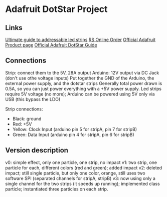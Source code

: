 # Adafruit DotStar Project

## Links
[Ultimate guide to addressable led strips](https://www.ledyilighting.com/it/the-ultimate-guide-to-addressable-led-strip/)
[RS Online Order](https://it.rs-online.com/web/p/strisce-led/1245482?gb=s)
[Official Adafruit Product page](https://www.adafruit.com/product/2328)
[Official Adafruit DotStar Guide](https://www.ledyilighting.com/it/the-ultimate-guide-to-addressable-led-strip/)

## Connections
Strip: connect them to the 5V, 28A output
Arduino: 12V output via DC Jack (don't use othe voltage inputs)
Put together the GND of the Arduino, the external power supply, and the dotstar strips
Generally total power drawn is 0.5A, so you can just power everything with a +5V power supply.
Led strips require 5V voltage (no more); Arduino can be powered using 5V only via USB (this bypass the LDO)

Strip connections:
- Black: ground
- Red: +5V
- Yellow: Clock Input   (arduino pin 5 for stripA, pin 7 for stripB)
- Green: Data Input     (arduino pin 4 for stripA, pin 6 for stripB)


## Version description
v0: simple effect, only one particle, one strip, no impact
v1: two strip, one particle for each, different colors (red and green); added impact
v2: deleted impact; still single particle, but only one color, orange, still uses two software SPI (separated channels for stripA, stripB)
v3: now using only a single channel for the two strips (it speeds up running); implemented class particle; instantiated three particles on each strip.